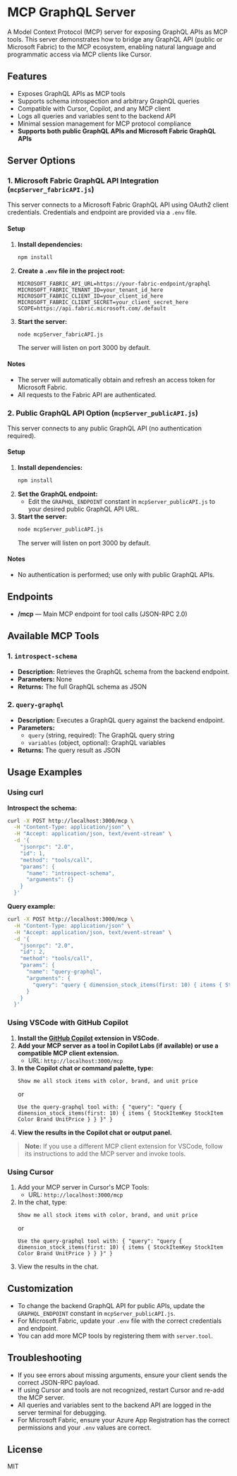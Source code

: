 # MCP GraphQL Server

A Model Context Protocol (MCP) server for exposing GraphQL APIs as MCP tools. This server demonstrates how to bridge any GraphQL API (public or Microsoft Fabric) to the MCP ecosystem, enabling natural language and programmatic access via MCP clients like Cursor.

## Features

- Exposes GraphQL APIs as MCP tools
- Supports schema introspection and arbitrary GraphQL queries
- Compatible with Cursor, Copilot, and any MCP client
- Logs all queries and variables sent to the backend API
- Minimal session management for MCP protocol compliance
- **Supports both public GraphQL APIs and Microsoft Fabric GraphQL APIs**

## Server Options

### 1. Microsoft Fabric GraphQL API Integration (`mcpServer_fabricAPI.js`)

This server connects to a Microsoft Fabric GraphQL API using OAuth2 client credentials. Credentials and endpoint are provided via a `.env` file.

#### Setup

1. **Install dependencies:**
   ```bash
   npm install
   ```
2. **Create a `.env` file in the project root:**
   ```env
   MICROSOFT_FABRIC_API_URL=https://your-fabric-endpoint/graphql
   MICROSOFT_FABRIC_TENANT_ID=your_tenant_id_here
   MICROSOFT_FABRIC_CLIENT_ID=your_client_id_here
   MICROSOFT_FABRIC_CLIENT_SECRET=your_client_secret_here
   SCOPE=https://api.fabric.microsoft.com/.default
   ```
3. **Start the server:**
   ```bash
   node mcpServer_fabricAPI.js
   ```
   The server will listen on port 3000 by default.

#### Notes

- The server will automatically obtain and refresh an access token for Microsoft Fabric.
- All requests to the Fabric API are authenticated.

### 2. Public GraphQL API Option (`mcpServer_publicAPI.js`)

This server connects to any public GraphQL API (no authentication required).

#### Setup

1. **Install dependencies:**
   ```bash
   npm install
   ```
2. **Set the GraphQL endpoint:**
   - Edit the `GRAPHQL_ENDPOINT` constant in `mcpServer_publicAPI.js` to your desired public GraphQL API URL.
3. **Start the server:**
   ```bash
   node mcpServer_publicAPI.js
   ```
   The server will listen on port 3000 by default.

#### Notes

- No authentication is performed; use only with public GraphQL APIs.

## Endpoints

- **/mcp** — Main MCP endpoint for tool calls (JSON-RPC 2.0)

## Available MCP Tools

### 1. `introspect-schema`

- **Description:** Retrieves the GraphQL schema from the backend endpoint.
- **Parameters:** None
- **Returns:** The full GraphQL schema as JSON

### 2. `query-graphql`

- **Description:** Executes a GraphQL query against the backend endpoint.
- **Parameters:**
  - `query` (string, required): The GraphQL query string
  - `variables` (object, optional): GraphQL variables
- **Returns:** The query result as JSON

## Usage Examples

### Using curl

**Introspect the schema:**

```bash
curl -X POST http://localhost:3000/mcp \
  -H "Content-Type: application/json" \
  -H "Accept: application/json, text/event-stream" \
  -d '{
    "jsonrpc": "2.0",
    "id": 1,
    "method": "tools/call",
    "params": {
      "name": "introspect-schema",
      "arguments": {}
    }
  }'
```

**Query example:**

```bash
curl -X POST http://localhost:3000/mcp \
  -H "Content-Type: application/json" \
  -H "Accept: application/json, text/event-stream" \
  -d '{
    "jsonrpc": "2.0",
    "id": 2,
    "method": "tools/call",
    "params": {
      "name": "query-graphql",
      "arguments": {
        "query": "query { dimension_stock_items(first: 10) { items { StockItemKey StockItem Color Brand UnitPrice } } }"
      }
    }
  }'
```

### Using VSCode with GitHub Copilot

1. **Install the [GitHub Copilot](https://marketplace.visualstudio.com/items?itemName=GitHub.copilot) extension in VSCode.**
2. **Add your MCP server as a tool in Copilot Labs (if available) or use a compatible MCP client extension.**
   - URL: `http://localhost:3000/mcp`
3. **In the Copilot chat or command palette, type:**
   ```
   Show me all stock items with color, brand, and unit price
   ```
   or
   ```
   Use the query-graphql tool with: { "query": "query { dimension_stock_items(first: 10) { items { StockItemKey StockItem Color Brand UnitPrice } } }" }
   ```
4. **View the results in the Copilot chat or output panel.**

> **Note:** If you use a different MCP client extension for VSCode, follow its instructions to add the MCP server and invoke tools.

### Using Cursor

1. Add your MCP server in Cursor's MCP Tools:
   - URL: `http://localhost:3000/mcp`
2. In the chat, type:
   ```
   Show me all stock items with color, brand, and unit price
   ```
   or
   ```
   Use the query-graphql tool with: { "query": "query { dimension_stock_items(first: 10) { items { StockItemKey StockItem Color Brand UnitPrice } } }" }
   ```
3. View the results in the chat.

## Customization

- To change the backend GraphQL API for public APIs, update the `GRAPHQL_ENDPOINT` constant in `mcpServer_publicAPI.js`.
- For Microsoft Fabric, update your `.env` file with the correct credentials and endpoint.
- You can add more MCP tools by registering them with `server.tool`.

## Troubleshooting

- If you see errors about missing arguments, ensure your client sends the correct JSON-RPC payload.
- If using Cursor and tools are not recognized, restart Cursor and re-add the MCP server.
- All queries and variables sent to the backend API are logged in the server terminal for debugging.
- For Microsoft Fabric, ensure your Azure App Registration has the correct permissions and your `.env` values are correct.

## License

MIT
